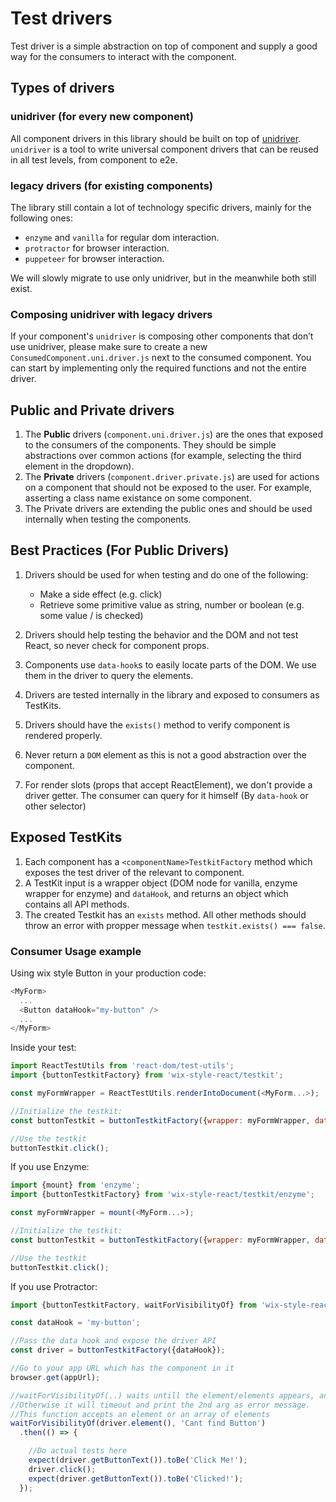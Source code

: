 # Test drivers

Test driver is a simple abstraction on top of component and supply a good way for the consumers to interact with the component.

## Types of drivers

### unidriver (for every new component)

All component drivers in this library should be built on top of [unidriver](https://github.com/wix-incubator/unidriver). `unidriver` is a tool to write universal component drivers that can be reused in all test levels, from component to e2e.

### legacy drivers (for existing components)

The library still contain a lot of technology specific drivers, mainly for the following ones:

- `enzyme` and `vanilla` for regular dom interaction.
- `protractor` for browser interaction.
- `puppeteer` for browser interaction.

We will slowly migrate to use only unidriver, but in the meanwhile both still exist.

### Composing unidriver with legacy drivers

If your component's `unidriver` is composing other components that don’t use unidriver, please make sure to create a new `ConsumedComponent.uni.driver.js` next to the consumed component. You can start by implementing only the required functions and not the entire driver.

## Public and Private drivers

1. The **Public** drivers (`component.uni.driver.js`) are the ones that exposed to the consumers of the components. They should be simple abstractions over common actions (for example, selecting the third element in the dropdown).
2. The **Private** drivers (`component.driver.private.js`) are used for actions on a component that should not be exposed to the user. For example, asserting a class name existance on some component.
3. The Private drivers are extending the public ones and should be used internally when testing the components.

## Best Practices (For Public Drivers)

1. Drivers should be used for when testing and do one of the following:

    - Make a side effect (e.g. click)
    - Retrieve some primitive value as string, number or boolean (e.g. some value / is checked)
1. Drivers should help testing the behavior and the DOM and not test React, so never check for component props.
1. Components use `data-hook`s to easily locate parts of the DOM. We use them in the driver to query the elements.
1. Drivers are tested internally in the library and exposed to consumers as TestKits.
1. Drivers should have the `exists()` method to verify component is rendered properly.
1. Never return a `DOM` element as this is not a good abstraction over the component.
1. For render slots (props that accept ReactElement), we don't provide a driver getter. The consumer can query for it himself (By `data-hook` or other selector)

## Exposed TestKits

1. Each component has a `<componentName>TestkitFactory` method which exposes the test driver of the relevant to component.
1. A TestKit input is a wrapper object (DOM node for vanilla, enzyme wrapper for enzyme) and `dataHook`, and returns an object which contains all API methods.
1. The created Testkit has an `exists` method. All other methods should throw an error with propper message when `testkit.exists() === false`.

### Consumer Usage example

Using wix style Button in your production code:

```js
<MyForm>
  ...
  <Button dataHook="my-button" />
  ...
</MyForm>
```

Inside your test:

```js
import ReactTestUtils from 'react-dom/test-utils';
import {buttonTestkitFactory} from 'wix-style-react/testkit';

const myFormWrapper = ReactTestUtils.renderIntoDocument(<MyForm...>);

//Initialize the testkit:
const buttonTestkit = buttonTestkitFactory({wrapper: myFormWrapper, dataHook: 'my-button'});//testkit factory should receive a DOM element wrapper and an dataHook and expose an api for it

//Use the testkit
buttonTestkit.click();
```

If you use Enzyme:

```js
import {mount} from 'enzyme';
import {buttonTestkitFactory} from 'wix-style-react/testkit/enzyme';

const myFormWrapper = mount(<MyForm...>);

//Initialize the testkit:
const buttonTestkit = buttonTestkitFactory({wrapper: myFormWrapper, dataHook: 'my-button'});//testkit factory should receive an Enzyme wrapper and an dataHook and expose an api for it

//Use the testkit
buttonTestkit.click();
```

If you use Protractor:

```js
import {buttonTestkitFactory, waitForVisibilityOf} from 'wix-style-react/testkit/protractor';

const dataHook = 'my-button';

//Pass the data hook and expose the driver API
const driver = buttonTestkitFactory({dataHook});

//Go to your app URL which has the component in it
browser.get(appUrl);

//waitForVisibilityOf(..) waits untill the element/elements appears, and starts the tests.
//Otherwise it will timeout and print the 2nd arg as error message.
//This function accepts an element or an array of elements
waitForVisibilityOf(driver.element(), 'Cant find Button')
  .then(() => {

    //Do actual tests here
    expect(driver.getButtonText()).toBe('Click Me!');
    driver.click();
    expect(driver.getButtonText()).toBe('Clicked!');
  });
```
